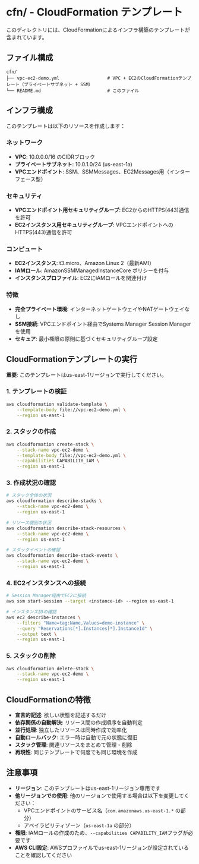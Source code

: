 # cfn/ - CloudFormation テンプレート

このディレクトリには、CloudFormationによるインフラ構築のテンプレートが含まれています。

## ファイル構成

```
cfn/
├── vpc-ec2-demo.yml                  # VPC + EC2のCloudFormationテンプレート（プライベートサブネット + SSM）
└── README.md                         # このファイル
```

## インフラ構成

このテンプレートは以下のリソースを作成します：

### ネットワーク
- **VPC**: 10.0.0.0/16 のCIDRブロック
- **プライベートサブネット**: 10.0.1.0/24 (us-east-1a)
- **VPCエンドポイント**: SSM、SSMMessages、EC2Messages用（インターフェース型）

### セキュリティ
- **VPCエンドポイント用セキュリティグループ**: EC2からのHTTPS(443)通信を許可
- **EC2インスタンス用セキュリティグループ**: VPCエンドポイントへのHTTPS(443)通信を許可

### コンピュート
- **EC2インスタンス**: t3.micro、Amazon Linux 2（最新AMI）
- **IAMロール**: AmazonSSMManagedInstanceCore ポリシーを付与
- **インスタンスプロファイル**: EC2にIAMロールを関連付け

### 特徴
- **完全プライベート環境**: インターネットゲートウェイやNATゲートウェイなし
- **SSM接続**: VPCエンドポイント経由でSystems Manager Session Managerを使用
- **セキュア**: 最小権限の原則に基づくセキュリティグループ設定

## CloudFormationテンプレートの実行

**重要**: このテンプレートはus-east-1リージョンで実行してください。

### 1. テンプレートの検証
```bash
aws cloudformation validate-template \
    --template-body file://vpc-ec2-demo.yml \
    --region us-east-1
```

### 2. スタックの作成
```bash
aws cloudformation create-stack \
    --stack-name vpc-ec2-demo \
    --template-body file://vpc-ec2-demo.yml \
    --capabilities CAPABILITY_IAM \
    --region us-east-1
```

### 3. 作成状況の確認
```bash
# スタック全体の状況
aws cloudformation describe-stacks \
    --stack-name vpc-ec2-demo \
    --region us-east-1

# リソース個別の状況
aws cloudformation describe-stack-resources \
    --stack-name vpc-ec2-demo \
    --region us-east-1

# スタックイベントの確認
aws cloudformation describe-stack-events \
    --stack-name vpc-ec2-demo \
    --region us-east-1
```

### 4. EC2インスタンスへの接続
```bash
# Session Manager経由でEC2に接続
aws ssm start-session --target <instance-id> --region us-east-1

# インスタンスIDの確認
aws ec2 describe-instances \
    --filters "Name=tag:Name,Values=demo-instance" \
    --query "Reservations[*].Instances[*].InstanceId" \
    --output text \
    --region us-east-1
```

### 5. スタックの削除
```bash
aws cloudformation delete-stack \
    --stack-name vpc-ec2-demo \
    --region us-east-1
```

## CloudFormationの特徴

- **宣言的記述**: 欲しい状態を記述するだけ
- **依存関係の自動解決**: リソース間の作成順序を自動判定
- **並行処理**: 独立したリソースは同時作成で効率化
- **自動ロールバック**: エラー時は自動で元の状態に復旧
- **スタック管理**: 関連リソースをまとめて管理・削除
- **再現性**: 同じテンプレートで何度でも同じ環境を作成

## 注意事項

- **リージョン**: このテンプレートはus-east-1リージョン専用です
- **他リージョンでの使用**: 他のリージョンで使用する場合は以下を変更してください：
  - VPCエンドポイントのサービス名（`com.amazonaws.us-east-1.*` の部分）
  - アベイラビリティゾーン（`us-east-1a` の部分）
- **権限**: IAMロールの作成のため、`--capabilities CAPABILITY_IAM`フラグが必要です
- **AWS CLI設定**: AWSプロファイルでus-east-1リージョンが設定されていることを確認してください